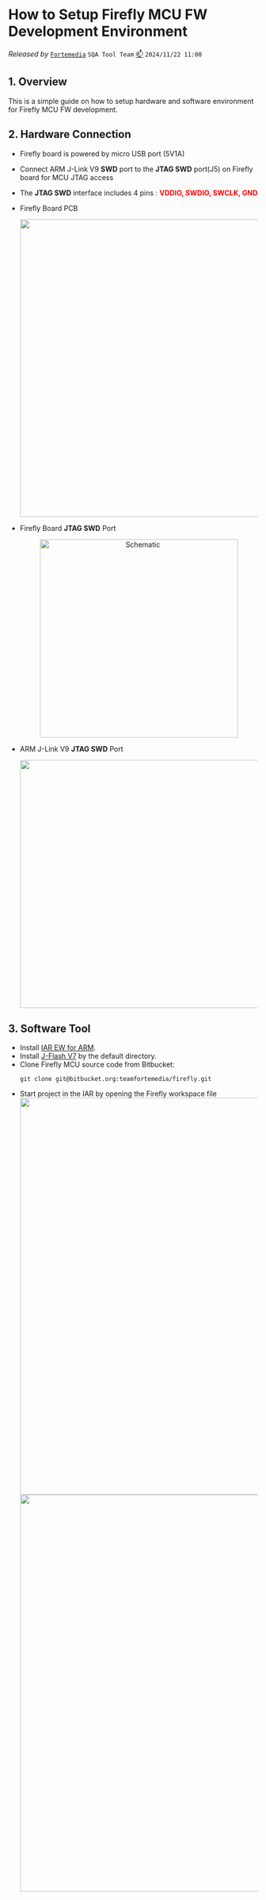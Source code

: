# How to Setup Firefly MCU FW Development Environment 

*Released by* [`Fortemedia`](https://www.fortemedia.com/ "Listen and sound better. Anywhere!") `SQA Tool Team` <a href="mailto:qiangp@fortemedia.com" title="Email the developer">📫</a> `2024/11/22 11:00`

## 1. Overview

This is a simple guide on how to setup hardware and software environment for Firefly MCU FW development.

## 2. Hardware Connection

*   Firefly board is powered by micro USB port (5V1A) 
*   Connect ARM J-Link V9 **SWD** port to the **JTAG SWD** port(J5) on Firefly board for MCU JTAG access
*   The **JTAG SWD** interface includes 4 pins :  **<font color=Red>VDDIO, SWDIO, SWCLK, GND</font>**
*   Firefly Board PCB
    <br><center class="half"><img src="https://note.youdao.com/yws/api/personal/file/WEB3df0e1374debd2e0f7c46c502b7c82ae?method=download&shareKey=36b2114743eb8c03e0de41636be57476" width="600" />

*   Firefly Board **JTAG SWD** Port
    <br><center class="half"><img src="https://note.youdao.com/yws/api/personal/file/WEB0c7da00b0709500861bd89b3fe157642?method=download&shareKey=8588333df5e02dee5526436b1528e25d" alt="Schematic" width="400" /> </center>
*   ARM J-Link V9 **JTAG SWD** Port
    <br><center class="half"><img src="https://note.youdao.com/yws/api/personal/file/WEBbf601a0ce19dc9c68f464494ae0d1a57?method=download&shareKey=192a533ec93546dc7cb75ac518c4fac3" width="500" />

## 3. Software Tool

*   Install [IAR EW for ARM](https://fortemediainc-my.sharepoint.com/:f:/g/personal/qiangp_fortemedia_com/EnFT0cYZIcVHly_NALLWa_8BVJ5ZrfBrQgTH5GkGhZRTVg?e=H8lhrR).
*   Install [J-Flash V7](https://fortemediainc-my.sharepoint.com/:u:/g/personal/qiangp_fortemedia_com/Ec6OxHSkyEZKlNZrmRtYqLkBzqli39bh7SUI2Q6VyWd0HQ?e=JCjD7E) by the default directory.
*   Clone Firefly MCU source code from Bitbucket:
    ```
    git clone git@bitbucket.org:teamfortemedia/firefly.git
    ```
*   Start project in the IAR by opening the Firefly workspace file
    <br><center class="half"><img src="https://note.youdao.com/yws/api/personal/file/WEBe1b07b19dcde65f37c5352f796528bb1?method=download&shareKey=d04177feb72b8f6c232f261fb276426a" width="800" />
    <br><center class="half"><img src="https://note.youdao.com/yws/api/personal/file/WEBf246558ea056a6cb3f05666c8b943e7c?method=download&shareKey=11b23886ae5ba7638612b5696a97cd2b" width="800" />
